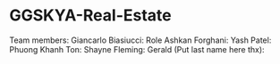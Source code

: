 # GGSKYA-Real-Estate

Team members:
Giancarlo Biasiucci: Role
Ashkan Forghani:
Yash Patel:
Phuong Khanh Ton:
Shayne Fleming:
Gerald (Put last name here thx):
